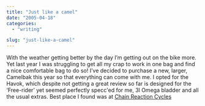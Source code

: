 ```yaml
---
title: "Just like a camel"
date: "2005-04-18"
categories:
  - "writing"

slug: "just-like-a-camel"
---
```


With the weather getting better by the day I’m getting out on the bike more. Yet last year I was struggling to get all my crap to work in one bag and find a nice comfortable bag to do so!
I’ve decided to purchase a new, larger, Camelbak this year so that everything can come with me. I opted for the Havok, which despite not getting a great review so far is designed for the ‘Free-rider’ yet seemed perfectly specc'ed for me, 3l Omega bladder and all the usual extras. Best place I found was at [Chain Reaction Cycles](https://www.chainreactioncycles.com)
<!-- ![Havok 05](/images/7063.jpg) -->
